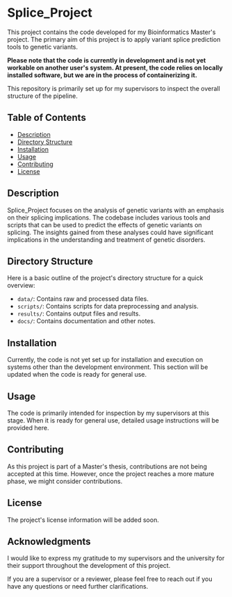 # Splice_Project

This project contains the code developed for my Bioinformatics Master's project. The primary aim of this project is to apply variant splice prediction tools to genetic variants.

**Please note that the code is currently in development and is not yet workable on another user's system. At present, the code relies on locally installed software, but we are in the process of containerizing it.**

This repository is primarily set up for my supervisors to inspect the overall structure of the pipeline.

## Table of Contents

- [Description](#description)
- [Directory Structure](#directory-structure)
- [Installation](#installation)
- [Usage](#usage)
- [Contributing](#contributing)
- [License](#license)

## Description

Splice_Project focuses on the analysis of genetic variants with an emphasis on their splicing implications. The codebase includes various tools and scripts that can be used to predict the effects of genetic variants on splicing. The insights gained from these analyses could have significant implications in the understanding and treatment of genetic disorders.

## Directory Structure

Here is a basic outline of the project's directory structure for a quick overview:


- `data/`: Contains raw and processed data files.
- `scripts/`: Contains scripts for data preprocessing and analysis.
- `results/`: Contains output files and results.
- `docs/`: Contains documentation and other notes.

## Installation

Currently, the code is not yet set up for installation and execution on systems other than the development environment. This section will be updated when the code is ready for general use.

## Usage

The code is primarily intended for inspection by my supervisors at this stage. When it is ready for general use, detailed usage instructions will be provided here.

## Contributing

As this project is part of a Master's thesis, contributions are not being accepted at this time. However, once the project reaches a more mature phase, we might consider contributions.

## License

The project's license information will be added soon.

## Acknowledgments

I would like to express my gratitude to my supervisors and the university for their support throughout the development of this project.

If you are a supervisor or a reviewer, please feel free to reach out if you have any questions or need further clarifications.
